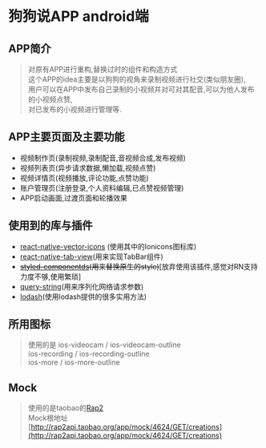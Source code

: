 # 狗狗说APP android端

## APP简介
> 对原有APP进行重构,替换过时的组件和构造方式   
> 这个APP的idea主要是以狗狗的视角来录制视频进行社交(类似朋友圈),  
> 用户可以在APP中发布自己录制的小视频并对可对其配音,可以为他人发布的小视频点赞,   
> 对已发布的小视频进行管理等.  


## APP主要页面及主要功能

* 视频制作页(录制视频,录制配音,音视频合成,发布视频)
* 视频列表页(异步请求数据,懒加载,视频点赞)
* 视频详情页(视频播放,评论功能,点赞功能)
* 账户管理页(注册登录,个人资料编辑,已点赞视频管理)
* APP启动画面,过渡页面和轮播效果

## 使用到的库与插件

* [react-native-vector-icons](https://github.com/oblador/react-native-vector-icons) (使用其中的Ionicons图标库)
* [react-native-tab-view](https://github.com/react-native-community/react-native-tab-view)(用来实现TabBar组件)
* ~~[styled-componentds](https://github.com/styled-components/styled-components)(用来替换原生的style)~~[放弃使用该插件,感觉对RN支持力度不够,使用繁琐]
* [query-string](https://github.com/sindresorhus/query-string)(用来序列化网络请求参数)
* [lodash](https://github.com/lodash/lodash)(使用lodash提供的很多实用方法)
## 所用图标
> 使用的是
> ios-videocam  / ios-videocam-outline   
> ios-recording / ios-recording-outline   
> ios-more / ios-more-outline    

## Mock
> 使用的是taobao的[Rap2](http://rap2.taobao.org)   
> Mock根地址[http://rap2api.taobao.org/app/mock/4624/GET/creations](http://rap2api.taobao.org/app/mock/4624/GET/creations)






